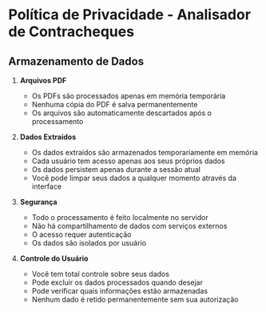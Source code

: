 
# Política de Privacidade - Analisador de Contracheques

## Armazenamento de Dados

1. **Arquivos PDF**
   - Os PDFs são processados apenas em memória temporária
   - Nenhuma cópia do PDF é salva permanentemente
   - Os arquivos são automaticamente descartados após o processamento

2. **Dados Extraídos**
   - Os dados extraídos são armazenados temporariamente em memória
   - Cada usuário tem acesso apenas aos seus próprios dados
   - Os dados persistem apenas durante a sessão atual
   - Você pode limpar seus dados a qualquer momento através da interface

3. **Segurança**
   - Todo o processamento é feito localmente no servidor
   - Não há compartilhamento de dados com serviços externos
   - O acesso requer autenticação
   - Os dados são isolados por usuário

4. **Controle do Usuário**
   - Você tem total controle sobre seus dados
   - Pode excluir os dados processados quando desejar
   - Pode verificar quais informações estão armazenadas
   - Nenhum dado é retido permanentemente sem sua autorização
